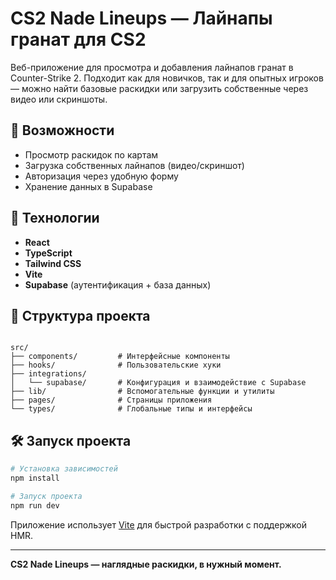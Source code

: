 # CS2 Nade Lineups — Лайнапы гранат для CS2

Веб-приложение для просмотра и добавления лайнапов гранат в Counter-Strike 2. Подходит как для новичков, так и для опытных игроков — можно найти базовые раскидки или загрузить собственные через видео или скриншоты.

## 🚀 Возможности

- Просмотр раскидок по картам
- Загрузка собственных лайнапов (видео/скриншот)
- Авторизация через удобную форму
- Хранение данных в Supabase

## 🧱 Технологии

- **React**
- **TypeScript**
- **Tailwind CSS**
- **Vite**
- **Supabase** (аутентификация + база данных)

## 📁 Структура проекта

```

src/
├── components/         # Интерфейсные компоненты
├── hooks/              # Пользовательские хуки
├── integrations/
│   └── supabase/       # Конфигурация и взаимодействие с Supabase
├── lib/                # Вспомогательные функции и утилиты
├── pages/              # Страницы приложения
└── types/              # Глобальные типы и интерфейсы

````

## 🛠️ Запуск проекта

```bash
# Установка зависимостей
npm install

# Запуск проекта
npm run dev
````

Приложение использует [Vite](https://vitejs.dev/) для быстрой разработки с поддержкой HMR.

---

**CS2 Nade Lineups — наглядные раскидки, в нужный момент.**
